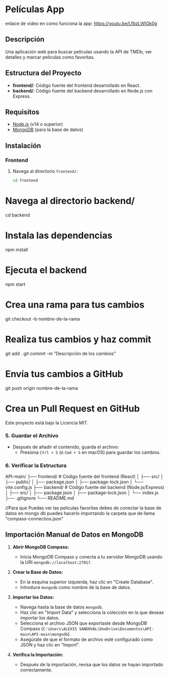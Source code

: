 # Películas App

enlace de video en como funciona la app: https://youtu.be/LfbzLWlGk0g

## Descripción

Una aplicación web para buscar películas usando la API de TMDb, ver detalles y marcar películas como favoritas.

## Estructura del Proyecto

- **frontend/**: Código fuente del frontend desarrollado en React.
- **backend/**: Código fuente del backend desarrollado en Node.js con Express.

## Requisitos

- [Node.js](https://nodejs.org) (v14 o superior)
- [MongoDB](https://www.mongodb.com) (para la base de datos)

## Instalación

### Frontend

1. Navega al directorio `frontend/`:
   ```bash
   cd frontend

# Navega al directorio backend/
cd backend

# Instala las dependencias
npm install

# Ejecuta el backend
npm start

# Crea una rama para tus cambios
git checkout -b nombre-de-la-rama

# Realiza tus cambios y haz commit
git add .
git commit -m "Descripción de los cambios"

# Envía tus cambios a GitHub
git push origin nombre-de-la-rama

# Crea un Pull Request en GitHub

Este proyecto está bajo la Licencia MIT.


### 5. **Guardar el Archivo**

- Después de añadir el contenido, guarda el archivo:
  - Presiona `Ctrl + S` (o `Cmd + S` en macOS) para guardar los cambios.

### 6. **Verificar la Estructura**

API-main/
├── frontend/             # Código fuente del frontend (React)
│   ├── src/
│   ├── public/
│   ├── package.json
│   ├── package-lock.json
│   └── vite.config.js
├── backend/              # Código fuente del backend (Node.js/Express)
│   ├── src/
│   ├── package.json
│   ├── package-lock.json
│   └── index.js
├── .gitignore
└── README.md


//Para que Puedas ver las peliculas favoritas debes de conectar la base de datos en mongo db puedes hacerlo importando la carpeta que de llama "compass-connectios.json"

## Importación Manual de Datos en MongoDB

1. **Abrir MongoDB Compass:**
   - Inicia MongoDB Compass y conecta a tu servidor MongoDB usando la URI `mongodb://localhost:27017`.

2. **Crear la Base de Datos:**
   - En la esquina superior izquierda, haz clic en "Create Database".
   - Introduce `mongodb` como nombre de la base de datos.

3. **Importar los Datos:**
   - Navega hasta la base de datos `mongodb`.
   - Haz clic en "Import Data" y selecciona la colección en la que deseas importar los datos.
   - Selecciona el archivo JSON que exportaste desde MongoDB Compass (`C:\Users\ALEXIS SANDOVAL\OneDrive\Documentos\API-main\API-main\mongodb`).
   - Asegúrate de que el formato de archivo esté configurado como JSON y haz clic en "Import".

4. **Verifica la Importación:**
   - Después de la importación, revisa que los datos se hayan importado correctamente.


